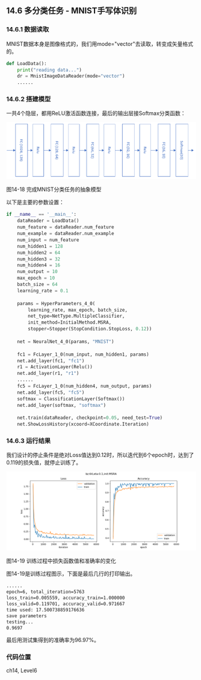 <!--Copyright © Microsoft Corporation. All rights reserved.
  适用于[License](https://github.com/Microsoft/ai-edu/blob/master/LICENSE.md)版权许可-->

## 14.6 多分类任务 - MNIST手写体识别

### 14.6.1 数据读取

MNIST数据本身是图像格式的，我们用mode="vector"去读取，转变成矢量格式的。

```Python
def LoadData():
    print("reading data...")
    dr = MnistImageDataReader(mode="vector")
    ......
```

### 14.6.2 搭建模型

一共4个隐层，都用ReLU激活函数连接，最后的输出层接Softmax分类函数：

<img src="../Images/14/mnist_net.png" />

图14-18 完成MNIST分类任务的抽象模型

以下是主要的参数设置：

```Python
if __name__ == '__main__':
    dataReader = LoadData()
    num_feature = dataReader.num_feature
    num_example = dataReader.num_example
    num_input = num_feature
    num_hidden1 = 128
    num_hidden2 = 64
    num_hidden3 = 32
    num_hidden4 = 16
    num_output = 10
    max_epoch = 10
    batch_size = 64
    learning_rate = 0.1

    params = HyperParameters_4_0(
        learning_rate, max_epoch, batch_size,
        net_type=NetType.MultipleClassifier,
        init_method=InitialMethod.MSRA,
        stopper=Stopper(StopCondition.StopLoss, 0.12))

    net = NeuralNet_4_0(params, "MNIST")

    fc1 = FcLayer_1_0(num_input, num_hidden1, params)
    net.add_layer(fc1, "fc1")
    r1 = ActivationLayer(Relu())
    net.add_layer(r1, "r1")
    ......
    fc5 = FcLayer_1_0(num_hidden4, num_output, params)
    net.add_layer(fc5, "fc5")
    softmax = ClassificationLayer(Softmax())
    net.add_layer(softmax, "softmax")

    net.train(dataReader, checkpoint=0.05, need_test=True)
    net.ShowLossHistory(xcoord=XCoordinate.Iteration)
```

### 14.6.3 运行结果

我们设计的停止条件是绝对Loss值达到0.12时，所以迭代到6个epoch时，达到了0.119的损失值，就停止训练了。

<img src="../Images/14/mnist_loss.png" />

图14-19 训练过程中损失函数值和准确率的变化

图14-19是训练过程图示，下面是最后几行的打印输出。

```
......
epoch=6, total_iteration=5763
loss_train=0.005559, accuracy_train=1.000000
loss_valid=0.119701, accuracy_valid=0.971667
time used: 17.500738859176636
save parameters
testing...
0.9697
```

最后用测试集得到的准确率为96.97%。

### 代码位置

ch14, Level6

